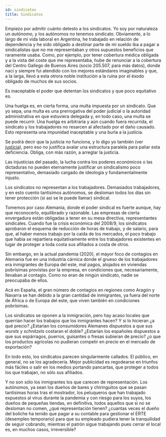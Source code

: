 ```yaml
---
id: sindicatos
title: Sindicatos
---
```


Empiezo por admitir cuánto detesto a los sindicatos. Yo soy por naturaleza un _autónomo_, y los autónomos no tenemos sindicato. Obviamente, a lo largo de mi vida laboral en Argentina, he trabajado en relación de dependencia y he sido obligado a destinar parte de mi sueldo iba a pagar a sindicalistas que no me representaban y otros supuestos beneficios que raramente usaba. Como, por ejemplo, por tener cobertura médica obligada y a la vista del coste que me representaba, hube de renunciar a la cobertura del Centro Gallego de Buenos Aires (socio 205.507, para más datos), donde nací y siempre fui atendido con los mejores estándares imaginables y que, a la larga, llevó a esta otrora noble institución a la ruina por el éxodo obligado de muchos de sus socios.

Es inaceptable el poder que detentan los sindicatos y que poco equitativo es.

Una huelga es, en cierta forma, una multa impuesta por un sindicato. Que yo sepa, una multa es una prerrogativa del poder judicial o la autoridad administrativa en que estuviera delegada y, en todo caso, una multa se puede recurrir. Una huelga es arbitraria y aún cuando fuera recurrida, el sindicato y los trabajadores no resarcen al afectado por el daño causado. Esto representa una impunidad inaceptable y una burla a la justicia.

Se podrá decir que la justicia no funciona, y lo digo yo también (ver [justicia](justicia)), pero eso no justifica avalar una estructura paralela para paliar esta deficiencia. Obliga, con más razón, a arreglar la justicia.

Las injusticias del pasado, la lucha contra los poderes económicos o las dictaduras no pueden eternamente justificar un sindicalismo poco representativo, demasiado cargado de ideología y fundamentalmente injusto.

Los sindicatos no representan a los trabajadores. Demasiados trabajadores, y en esto cuento tantísimos autónomos, se desloman todos los días sin tener protección (si así se le puede llamar) sindical.

Tomemos por caso Alemania, donde el poder sindical es fuerte aunque, hay que reconocerlo, equilibrado y razonable. Las empresas de cierta envergadura están obligadas a tener en su mesa directiva, representantes sindicales. Cuando fue la crísis económica del 2008/9, los sindicatos aprobaron el esquema de reducción de horas de trabajo, y de salario, para que, al haber menos trabajo por la caída de los mercados, el poco trabajo que había se repartiera equitativamente entre los trabajadores existentes en lugar de proteger a toda costa sus afiliados a costa de otros.

Sin embargo, en la actual pandemia (2020), el mayor foco de contagios en Alemania fue en una industria cárnica donde el grueso de los trabajadores era inmigrantes de Europa del este, mal pagos, alojados en viviendas pobrísimas provistas por la empresa, en condiciones que, necesariamente, llevaban al contagio. Como no eran de ningún sindicato, nadie se preocupaba de ellos.

Acá en España, el gran número de contagios en regiones como Aragón y Navarra se han debido a la gran cantidad de inmigrantes, ya fuera del norte de África o de Europa del este, que viven también en condiciones pobrísimas.

Los sindicatos se oponen a la inmigración, pero hay acaso locales que querrían hacer los trabajos que los inmigrantes hacen? Y si lo hicieran ¿a qué precio? ¿Estarían los consumidores Alemanes dispuestos a que sus _wursts_ y _schnitzels_ costaran el doble? ¿Estarían los españoles dispuestos a que sus espárragos, puerros, guisantes o fresas subieran de precio? ¿o que los productos agrícolas no pudieran competir en precio en el mercado de exportación?

En todo esto, los sindicatos parecen singularmente callados. El público, en general, no se los agradecería. Mejor publicidad es regodearse en triunfos más fáciles o salir en los medios portando pancartas, que proteger a todos los que trabajan, no sólo sus afiliados.

Y no son sólo los inmigrantes los que carecen de representación. Los autónomos, ya sean los dueños de bares y chiringuitos que se pasan tantísimas horas tras el mostrador, los peluqueros que han trabajado expuestos al virus durante la pandemia y con riesgo para los suyos, los dueños de pequeñas tiendas, en definitiva, todos aquellos que si no se desloman no comen, ¿qué representación tienen? ¿cuantas veces el dueño del boliche ha tenido que pagar a su contable para gestionar el ERTE (desempleo temporario) para que su empleado pudiera tener la tranquilidad de seguir cobrando, mientras el patrón sigue trabajando pues cerrar el local es, en muchos casos, irreversible?
